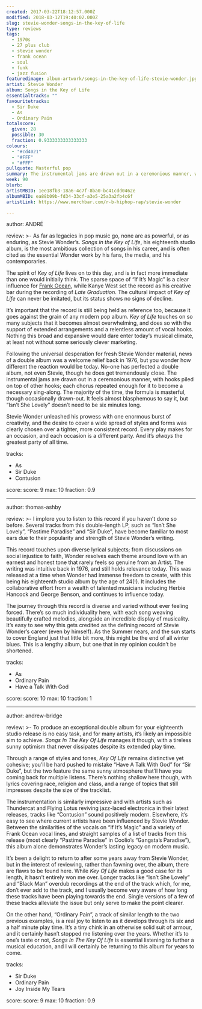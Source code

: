 ```yaml
---
created: 2017-03-22T18:12:57.000Z
modified: 2018-03-12T19:40:02.000Z
slug: stevie-wonder-songs-in-the-key-of-life
type: reviews
tags:
  - 1970s
  - 27 plus club
  - stevie wonder
  - frank ocean
  - soul
  - funk
  - jazz fusion
featuredimage: album-artwork/songs-in-the-key-of-life-stevie-wonder.jpg
artist: Stevie Wonder
album: Songs in the Key of Life
essentialtracks: ""
favouritetracks:
  - Sir Duke
  - As
  - Ordinary Pain
totalscore:
  given: 28
  possible: 30
  fraction: 0.9333333333333333
colours:
  - "#cd4021"
  - "#FFF"
  - "#FFF"
pullquote: Masterful pop
summary: The instrumental jams are drawn out in a ceremonious manner, with hooks piled on top of other hooks; each chorus repeated enough for it to become a necessary sing-along. The majority of the time, the formula is masterful.
week: 90
blurb:
artistMBID: 1ee18fb3-18a6-4c7f-8ba0-bc41cdd0462e
albumMBID: ea88b09b-fd34-33cf-a3e5-25a3a2fb4c6f
artistLink: https://www.merchbar.com/r-b-hiphop-rap/stevie-wonder

---
```


author: ANDRÉ

review: >-
  As far as legacies in pop music go, none are as powerful, or as enduring, as Stevie Wonder’s. *Songs in the Key of Life*, his eighteenth studio album, is the most ambitious collection of songs in his career, and is often cited as the essential Wonder work by his fans, the media, and his contemporaries. 
  
  The spirit of *Key of Life* lives on to this day, and is in fact more immediate than one would initially think. The sparse space of “If It’s Magic” is a clear influence for [Frank Ocean](/reviews/frank-ocean-channel-orange/), while Kanye West set the record as his creative bar during the recording of *Late Graduation*. The cultural impact of *Key of Life* can never be imitated, but its status shows no signs of decline. 
  
  It’s important that the record is still being held as reference too, because it goes against the grain of any modern pop album. *Key of Life* touches on so many subjects that it becomes almost overwhelming, and does so with the support of extended arrangements and a relentless amount of vocal hooks. Nothing this broad and expansive would dare enter today’s musical climate, at least not without some seriously clever marketing. 
  
  Following the universal desperation for fresh Stevie Wonder material, news of a double album was a welcome relief back in 1976, but you wonder how different the reaction would be today. No-one has perfected a double album, not even Stevie, though he does get tremendously close. The instrumental jams are drawn out in a ceremonious manner, with hooks piled on top of other hooks; each chorus repeated enough for it to become a necessary sing-along. The majority of the time, the formula is masterful, though occasionally drawn-out. It feels almost blasphemous to say it, but “Isn’t She Lovely” doesn’t need to be six minutes long. 
  
  Stevie Wonder unleashed his prowess with one enormous burst of creativity, and the desire to cover a wide spread of styles and forms was clearly chosen over a tighter, more consistent record. Every play makes for an occasion, and each occasion is a different party. And it’s *always* the greatest party of all time.

tracks:
  - As
  - ­Sir Duke
  - ­Contusion

score:
  score: 9
  max: 10
  fraction: 0.9

---
author: thomas-ashby

review: >-
  I implore you to listen to this record if you haven’t done so before. Several tracks from this double-length LP, such as “Isn’t She Lovely”, “Pastime Paradise” and “Sir Duke”, have become familiar to most ears due to their popularity and strength of Stevie Wonder’s writing. 
  
  This record touches upon diverse lyrical subjects; from discussions on social injustice to faith, Wonder resolves each theme around love with an earnest and honest tone that rarely feels so genuine from an Artist. The writing was intuitive back in 1976, and still holds relevance today. This was released at a time when Wonder had immense freedom to create, with this being his eighteenth studio album by the age of 24(!). It includes the collaborative effort from a wealth of talented musicians including Herbie Hancock and George Benson, and continues to influence today. 
  
  The journey through this record is diverse and varied without ever feeling forced. There’s so much individuality here, with each song weaving beautifully crafted melodies, alongside an incredible display of musicality. It’s easy to see why this gets credited as the defining record of Stevie Wonder’s career (even by himself). As the Summer nears, and the sun starts to cover England just that little bit more, this might be the end of all winter blues. This is a lengthy album, but one that in my opinion couldn’t be shortened.

tracks:
  - As
  - ­Ordinary Pain
  - ­Have a Talk With God

score:
  score: 10
  max: 10
  fraction: 1

---
author: andrew-bridge

review: >-
  To produce an exceptional double album for your eighteenth studio release is no easy task, and for many artists, it’s likely an impossible aim to achieve. *Songs In The Key Of Life* manages it though, with a tireless sunny optimism that never dissipates despite its extended play time. 
  
  Through a range of styles and tones, *Key Of Life* remains distinctive yet cohesive; you’ll be hard pushed to mistake “Have A Talk With God” for “Sir Duke”, but the two feature the same sunny atmosphere that’ll have you coming back for multiple listens. There’s nothing shallow here though, with lyrics covering race, religion and class, and a range of topics that still impresses despite the size of the tracklist. 
  
  The instrumentation is similarly impressive and with artists such as Thundercat and Flying Lotus reviving jazz-laced electronica in their latest releases, tracks like “Contusion” sound positively modern. Elsewhere, it’s easy to see where current artists have been influenced by Stevie Wonder. Between the similarities of the vocals on “If It’s Magic” and a variety of Frank Ocean vocal lines, and straight samples of a list of tracks from this release (most clearly “Pastime Paradise” in Coolio’s “Gangsta’s Paradise”), this album alone demonstrates Wonder’s lasting legacy on modern music. 
  
  It’s been a delight to return to after some years away from Stevie Wonder, but in the interest of reviewing, rather than fawning over, the album, there are flaws to be found here. While *Key Of Life* makes a good case for its length, it hasn’t entirely won me over. Longer tracks like “Isn’t She Lovely” and “Black Man” overdub recordings at the end of the track which, for me, don’t ever add to the track, and I usually become very aware of how long these tracks have been playing towards the end. Single versions of a few of these tracks alleviate the issue but only serve to make the point clearer. 
  
  On the other hand, “Ordinary Pain”, a track of similar length to the two previous examples, is a real joy to listen to as it develops through its six and a half minute play time. It’s a tiny chink in an otherwise solid suit of armour, and it certainly hasn’t stopped me listening over the years. Whether it’s to one’s taste or not, *Songs In The Key Of Life* is essential listening to further a musical education, and I will certainly be returning to this album for years to come.

tracks:
  - Sir Duke
  - ­Ordinary Pain
  - ­Joy Inside My Tears
  
score:
  score: 9
  max: 10
  fraction: 0.9
